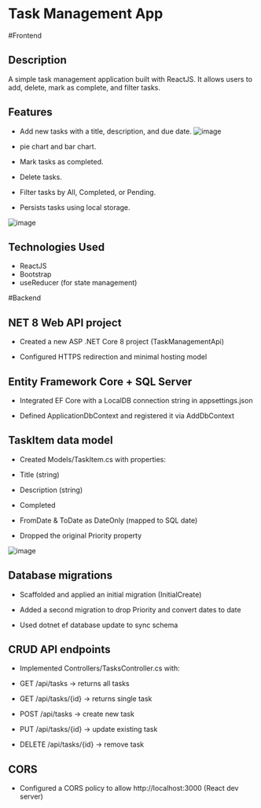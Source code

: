 # Task Management App
#Frontend


## Description


A simple task management application built with ReactJS. It allows users to add, delete, mark as complete, and filter tasks.


## Features


- Add new tasks with a title, description, and due date.
![image](https://github.com/user-attachments/assets/7ff57db6-9414-49c0-b1e9-9c36b9b766be)

- pie chart and bar chart.
- Mark tasks as completed.
- Delete tasks.
- Filter tasks by All, Completed, or Pending.
- Persists tasks using local storage.

![image](https://github.com/user-attachments/assets/8a6ca96e-006f-4df4-9542-a7d0b499eb1a)




## Technologies Used


- ReactJS
- Bootstrap
- useReducer (for state management)

#Backend

## NET 8 Web API project

- Created a new ASP .NET Core 8 project (TaskManagementApi)

- Configured HTTPS redirection and minimal hosting model

## Entity Framework Core + SQL Server

- Integrated EF Core with a LocalDB connection string in appsettings.json

- Defined ApplicationDbContext and registered it via AddDbContext

## TaskItem data model

- Created Models/TaskItem.cs with properties:

- Title (string)

- Description (string)

- Completed 

- FromDate & ToDate as DateOnly (mapped to SQL date)

- Dropped the original Priority property

  
![image](https://github.com/user-attachments/assets/50c9de68-12cb-429c-873a-e23ba1453694)


## Database migrations

- Scaffolded and applied an initial migration (InitialCreate)

- Added a second migration to drop Priority and convert dates to date

- Used dotnet ef database update to sync schema

## CRUD API endpoints

- Implemented Controllers/TasksController.cs with:

- GET /api/tasks → returns all tasks

- GET /api/tasks/{id} → returns single task

- POST /api/tasks → create new task

- PUT /api/tasks/{id} → update existing task

- DELETE /api/tasks/{id} → remove task

## CORS 

- Configured a CORS policy to allow http://localhost:3000 (React dev server)




